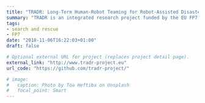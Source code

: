 ```yaml
---
title: "TRADR: Long-Term Human-Robot Teaming for Robot-Assisted Disaster Response"
summary: "TRADR is an integrated research project funded by the EU FP7 Programme, ICT: Cognitive systems, interaction, robotics (Project Nr. 60963) in the area of robot-assisted disaster response."
tags:
- search and rescue
- FP7
date: "2018-11-06T16:22:03+01:00"
draft: false

# Optional external URL for project (replaces project detail page).
external_link: "http://www.tradr-project.eu"
url_code: "https://github.com/tradr-project/"

# image:
#   caption: Photo by Toa Heftiba on Unsplash
#   focal_point: Smart
---
```

